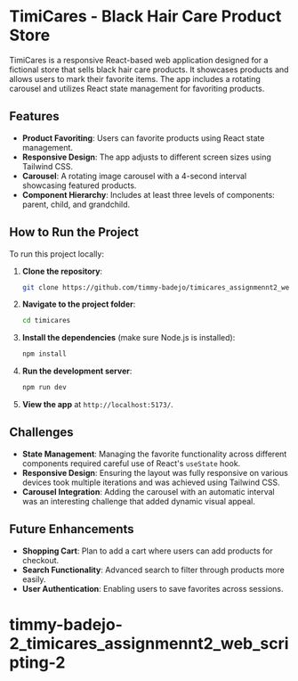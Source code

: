 
# TimiCares - Black Hair Care Product Store

TimiCares is a responsive React-based web application designed for a fictional store that sells black hair care products. It showcases products and allows users to mark their favorite items. The app includes a rotating carousel and utilizes React state management for favoriting products.

## Features

- **Product Favoriting**: Users can favorite products using React state management.
- **Responsive Design**: The app adjusts to different screen sizes using Tailwind CSS.
- **Carousel**: A rotating image carousel with a 4-second interval showcasing featured products.
- **Component Hierarchy**: Includes at least three levels of components: parent, child, and grandchild.
  
## How to Run the Project

To run this project locally:

1. **Clone the repository**:
   ```bash
   git clone https://github.com/timmy-badejo/timicares_assignmennt2_web_scripting-2
   ```

2. **Navigate to the project folder**:
   ```bash
   cd timicares
   ```

3. **Install the dependencies** (make sure Node.js is installed):
   ```bash
   npm install
   ```

4. **Run the development server**:
   ```bash
   npm run dev
   ```

5. **View the app** at `http://localhost:5173/`.

## Challenges

- **State Management**: Managing the favorite functionality across different components required careful use of React's `useState` hook.
- **Responsive Design**: Ensuring the layout was fully responsive on various devices took multiple iterations and was achieved using Tailwind CSS.
- **Carousel Integration**: Adding the carousel with an automatic interval was an interesting challenge that added dynamic visual appeal.

## Future Enhancements

- **Shopping Cart**: Plan to add a cart where users can add products for checkout.
- **Search Functionality**: Advanced search to filter through products more easily.
- **User Authentication**: Enabling users to save favorites across sessions.
# timmy-badejo-2_timicares_assignmennt2_web_scripting-2
